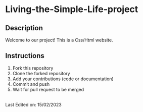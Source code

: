 <h1>Living-the-Simple-Life-project</h1>

## Description
<p>
Welcome to our project! This is a Css/Html website.
</p>

## Instructions
1. Fork this repository
2. Clone the forked repository
3. Add your contributions (code or documentation)
4. Commit and push
5. Wait for pull request to be merged

<br>
Last Edited on: 15/02/2023
